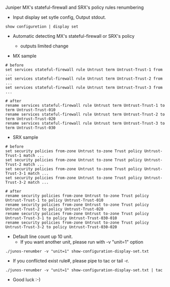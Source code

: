 Juniper MX's stateful-firewall and SRX's policy rules renumbering
- Input display set sytle config, Output stdout.
```
show configuretion | display set
```

- Automatic detecting MX's stateful-firewall or SRX's policy
  - outputs limited change

- MX sample

```
# before
set services stateful-firewall rule Untrust term Untrust-Trust-1 from ...
set services stateful-firewall rule Untrust term Untrust-Trust-2 from ...
set services stateful-firewall rule Untrust term Untrust-Trust-3 from ...

# after
rename services stateful-firewall rule Untrust term Untrust-Trust-1 to term Untrust-Trust-010
rename services stateful-firewall rule Untrust term Untrust-Trust-2 to term Untrust-Trust-020
rename services stateful-firewall rule Untrust term Untrust-Trust-3 to term Untrust-Trust-030
```

- SRX sample

```
# before
set security policies from-zone Untrust to-zone Trust policy Untrust-Trust-1 match ...
set security policies from-zone Untrust to-zone Trust policy Untrust-Trust-2 match ...
set security policies from-zone Untrust to-zone Trust policy Untrust-Trust-3-1 match ...
set security policies from-zone Untrust to-zone Trust policy Untrust-Trust-3-2 match ...

# after
rename security policies from-zone Untrust to-zone Trust policy Untrust-Trust-1 to policy Untrust-Trust-010
rename security policies from-zone Untrust to-zone Trust policy Untrust-Trust-2 to policy Untrust-Trust-020
rename security policies from-zone Untrust to-zone Trust policy Untrust-Trust-3-1 to policy Untrust-Trust-030-010
rename security policies from-zone Untrust to-zone Trust policy Untrust-Trust-3-2 to policy Untrust-Trust-030-020
```

- Default line count up 10 unit.
  - If you want another unit, please run with -v "unit=1" option
```
./junos-renumber -v "unit=1" show-configuration-display-set.txt
```

- If you conflicted exist rule#, please pipe to tac or tail -r.
```
./junos-renumber -v "unit=1" show-configuration-display-set.txt | tac
```

- Good luck :-)
